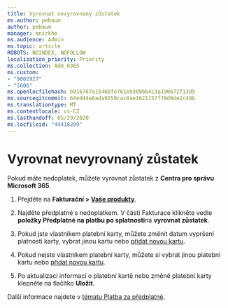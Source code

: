 ```yaml
---
title: Vyrovnat nevyrovnaný zůstatek
ms.author: pebaum
author: pebaum
manager: mnirkhe
ms.audience: Admin
ms.topic: article
ROBOTS: NOINDEX, NOFOLLOW
localization_priority: Priority
ms.collection: Adm_O365
ms.custom:
- "9002927"
- "5606"
ms.openlocfilehash: b916767a1546bfe761e9309bb4c3a190672f13d5
ms.sourcegitcommit: 64ed44e6ada9250cac8ae1621157f78d0de2c49b
ms.translationtype: MT
ms.contentlocale: cs-CZ
ms.lasthandoff: 05/29/2020
ms.locfileid: "44418209"
---
```

# <a name="settle-an-outstanding-balance"></a>Vyrovnat nevyrovnaný zůstatek

Pokud máte nedoplatek, můžete vyrovnat zůstatek z **Centra pro správu Microsoft 365**.

1. Přejděte na **Fakturační > [Vaše produkty](https://go.microsoft.com/fwlink/p/?linkid=842054)**.

2. Najděte předplatné s nedoplatkem. V části Fakturace klikněte vedle **položky Předplatné na platbu po splatnosti**na **vyrovnat zůstatek**.

3. Pokud jste vlastníkem platební karty, můžete změnit datum vypršení platnosti karty, vybrat jinou kartu nebo [přidat novou kartu](https://docs.microsoft.com/microsoft-365/commerce/billing-and-payments/manage-payment-methods?view=o365-worldwide).

4. Pokud nejste vlastníkem platební karty, můžete si vybrat jinou platební kartu nebo [přidat novou kartu](https://docs.microsoft.com/microsoft-365/commerce/billing-and-payments/manage-payment-methods?view=o365-worldwide).

5. Po aktualizaci informací o platební kartě nebo změně platební karty klepněte na tlačítko **Uložit**.

Další informace najdete v [tématu Platba za předplatné](https://docs.microsoft.com/microsoft-365/commerce/billing-and-payments/pay-for-your-subscription?view=o365-worldwide).
